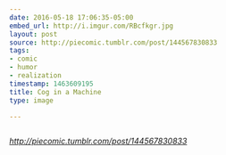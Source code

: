 ```yaml
---
date: 2016-05-18 17:06:35-05:00
embed_url: http://i.imgur.com/RBcfkgr.jpg
layout: post
source: http://piecomic.tumblr.com/post/144567830833
tags:
- comic
- humor
- realization
timestamp: 1463609195
title: Cog in a Machine
type: image

---
```

<img src="http://i.imgur.com/RBcfkgr.jpg" alt="" />

<cite>http://piecomic.tumblr.com/post/144567830833</cite>

